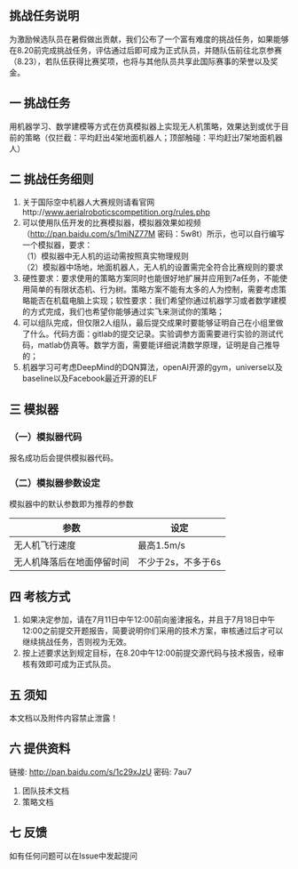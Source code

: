 ## 挑战任务说明
为激励候选队员在暑假做出贡献，我们公布了一个富有难度的挑战任务，如果能够在8.20前完成挑战任务，评估通过后即可成为正式队员，并随队伍前往北京参赛（8.23），若队伍获得比赛奖项，也将与其他队员共享此国际赛事的荣誉以及奖金。

## 一 挑战任务
用机器学习、数学建模等方式在仿真模拟器上实现无人机策略，效果达到或优于目前的策略（仅拦截：平均赶出4架地面机器人；顶部触碰：平均赶出7架地面机器人）

## 二 挑战任务细则
1. 关于国际空中机器人大赛规则请看官网http://www.aerialroboticscompetition.org/rules.php
2. 可以使用队伍开发的比赛模拟器，模拟器效果如视频（http://pan.baidu.com/s/1miNZ77M 密码：5w8t）所示，也可以自行编写一个模拟器，要求：  
（1）模拟器中无人机的运动需按照真实物理规则  
（2）模拟器中场地，地面机器人，无人机的设置需完全符合比赛规则的要求  
3. 硬性要求：要求使用的策略方案同时也能很好地扩展并应用到7a任务，不能使用简单的有限状态机、行为树。策略方案不能有太多的人为控制，需要考虑策略能否在机载电脑上实现；软性要求：我们希望你通过机器学习或者数学建模的方式完成，我们也希望你能够通过实飞来测试你的策略；
4. 可以组队完成，但仅限2人组队，最后提交成果时要能够证明自己在小组里做了什么。代码方面：gitlab的提交记录。实验调参方面需要进行实验的测试代码，matlab仿真等。数学方面，需要能详细说清数学原理，证明是自己推导的；
5. 机器学习可考虑DeepMind的DQN算法，openAI开源的gym，universe以及baseline以及Facebook最近开源的ELF

## 三 模拟器

### （一）模拟器代码
报名成功后会提供模拟器代码。

### （二）模拟器参数设定
模拟器中的默认参数即为推荐的参数

参数                       |  设定
 ------------------------- | -----------------
无人机飞行速度             | 最高1.5m/s
无人机降落后在地面停留时间 | 不少于2s，不多于6s

## 四 考核方式
1. 如果决定参加，请在7月11日中午12:00前向鉴津报名，并且于7月18日中午12:00之前提交开题报告，简要说明你们采用的技术方案，审核通过后才可以继续挑战任务，否则视为无效。
2. 按上述要求达到规定目标，在8.20中午12:00前提交源代码与技术报告，经审核有效即可成为正式队员。

## 五 须知
本文档以及附件内容禁止泄露！

## 六 提供资料
链接: http://pan.baidu.com/s/1c29xJzU 密码: 7au7
1. 团队技术文档
2. 策略文档

## 七 反馈
如有任何问题可以在Issue中发起提问

